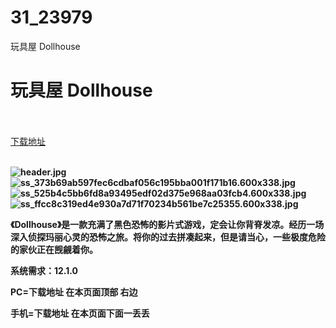 # 31_23979
玩具屋 Dollhouse
# 玩具屋 Dollhouse
 <br/></br>
[下载地址](https://www.switch520.cc/article/23979 "下载地址")
<br/></br>

<p><strong><img title="header.jpg" src="https://www.switch520.cc/muke_img/2021_11_01_0eb3235147673.jpg" alt="header.jpg"></strong><br>
<strong><img title="ss_373b69ab597fec6cdbaf056c195bba001f171b16.600x338.jpg" src="https://www.switch520.cc/muke_img/2021_11_01_a2972305eaf17.jpg" alt="ss_373b69ab597fec6cdbaf056c195bba001f171b16.600x338.jpg"></strong><br>
<strong><img title="ss_525b4c5bb6fd8a93495edf02d375e968aa03fcb4.600x338.jpg" src="https://www.switch520.cc/muke_img/2021_11_01_8bbb76ea19818.jpg" alt="ss_525b4c5bb6fd8a93495edf02d375e968aa03fcb4.600x338.jpg"></strong><br>
<strong><img title="ss_ffcc8c319ed4e930a7d71f70234b561be7c25355.600x338.jpg" src="https://www.switch520.cc/muke_img/2021_11_01_b51eea598a02b.jpg" alt="ss_ffcc8c319ed4e930a7d71f70234b561be7c25355.600x338.jpg">&nbsp;</strong></p>
<p><strong>《Dollhouse》是一款充满了黑色恐怖的影片式游戏，定会让你背脊发凉。经历一场深入侦探玛丽心灵的恐怖之旅。将你的过去拼凑起来，但是请当心，一些极度危险的家伙正在觊觎着你。</strong></p>
<p><strong>系统需求：12.1.0</strong></p>

<p><strong>PC=下载地址 在本页面顶部 右边</strong></p>
<p><strong>手机=下载地址 在本页面下面一丢丢</strong></p>
